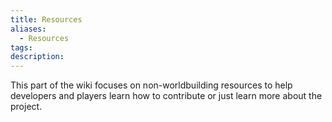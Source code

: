 ```yaml
---
title: Resources
aliases:
  - Resources
tags: 
description:
---
```

This part of the wiki focuses on non-worldbuilding resources to help developers and players learn how to contribute or just learn more about the project.